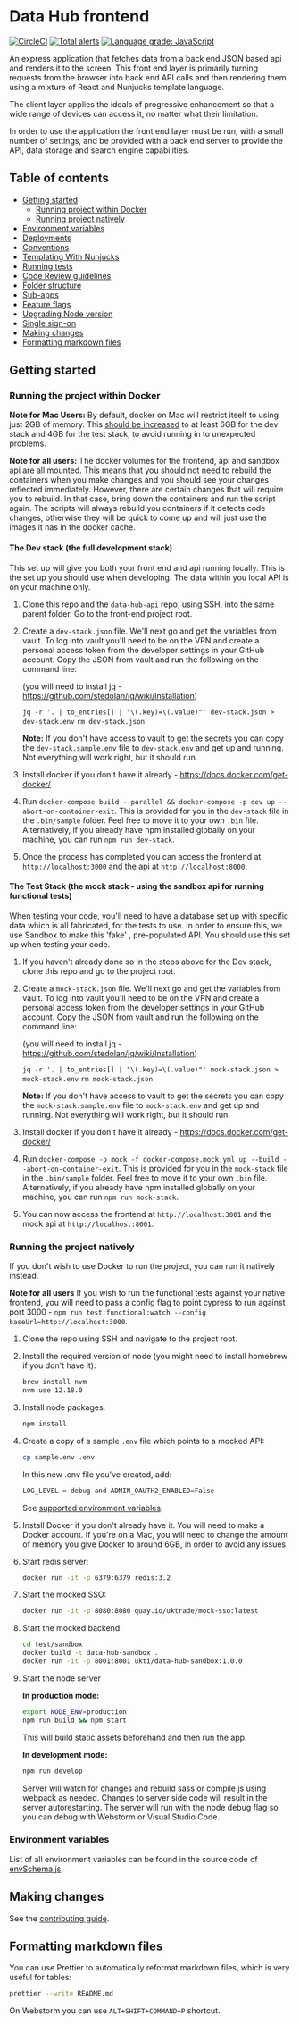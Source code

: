 # Data Hub frontend

[![CircleCI](https://circleci.com/gh/uktrade/data-hub-frontend.svg?style=svg)](https://circleci.com/gh/uktrade/data-hub-frontend)
[![Total alerts](https://img.shields.io/lgtm/alerts/g/uktrade/data-hub-frontend.svg?logo=lgtm&logoWidth=18)](https://lgtm.com/projects/g/uktrade/data-hub-frontend/alerts/)
[![Language grade: JavaScript](https://img.shields.io/lgtm/grade/javascript/g/uktrade/data-hub-frontend.svg?logo=lgtm&logoWidth=18)](https://lgtm.com/projects/g/uktrade/data-hub-frontend/context:javascript)

An express application that fetches data from a back end JSON based api and renders it to the screen.
This front end layer is primarily turning requests from the browser into back end API calls and then
rendering them using a mixture of React and Nunjucks template language.

The client layer applies the ideals of progressive enhancement so that a wide range of devices can
access it, no matter what their limitation.

In order to use the application the front end layer must be run, with a small number of settings,
and be provided with a back end server to provide the API, data storage and search engine capabilities.

## Table of contents

- [Getting started](#getting-started)
  - [Running project within Docker](#running-project-within-docker)
  - [Running project natively](#running-project-natively)
- [Environment variables](#environment-variables)
- [Deployments](./docs/Deployments.md)
- [Conventions](./docs/Conventions.md)
- [Templating With Nunjucks](./docs/Templating%20with%20Nunjucks.md)
- [Running tests](./docs/Running%20tests.md)
- [Code Review guidelines](./docs/Code%20review%20guidelines.md)
- [Folder structure](./docs/Folder%20structure.md)
- [Sub-apps](./docs/Sub-apps.md)
- [Feature flags](./docs/Feature%20flags.md)
- [Upgrading Node version](./docs/Upgrading%20Node%20version.md)
- [Single sign-on](./docs/Single%20sign-on.md)
- [Making changes](#making-changes)
- [Formatting markdown files](#formatting-markdown-files)

## Getting started

### Running the project within Docker

**Note for Mac Users:** By default, docker on Mac will restrict itself to using just 2GB of memory. This [should be increased](https://docs.docker.com/docker-for-mac/#resources) to at least 6GB for the dev stack and 4GB for the test stack, to avoid running in to unexpected problems.

**Note for all users:** The docker volumes for the frontend, api and sandbox api are all mounted. This means that you should not need to rebuild the containers when you make changes and you should see your changes reflected immediately. However, there are certain changes that will require you to rebuild. In that case, bring down the containers and run the script again. The scripts will always rebuild you containers if it detects code changes, otherwise they will be quick to come up and will just use the images it has in the docker cache.

#### The Dev stack (the full development stack)
This set up will give you both your front end and api running locally. This is the set up you should use when developing. The data within you local API is on your machine only.

1. Clone this repo and the `data-hub-api` repo, using SSH, into the same parent folder. Go to the front-end project root.

2. Create a `dev-stack.json` file. We'll next go and get the variables from vault. To log into vault you'll need to be on the VPN and create a personal access token from the developer settings in your GitHub account. Copy the JSON from vault and run the following on the command line:

   (you will need to install jq - https://github.com/stedolan/jq/wiki/Installation)

   `jq -r '. | to_entries[] | "\(.key)=\(.value)"' dev-stack.json > dev-stack.env`
   `rm dev-stack.json`

   **Note:** If you don't have access to vault to get the secrets you can copy the `dev-stack.sample.env` file to `dev-stack.env` and get up and running. Not everything will work right, but it should run.

3. Install docker if you don't have it already - https://docs.docker.com/get-docker/

4. Run `docker-compose build --parallel && docker-compose -p dev up --abort-on-container-exit`. This is provided for you in the `dev-stack` file in the `.bin/sample` folder. Feel free to move it to your own `.bin` file. Alternatively, if you already have npm installed globally on your machine, you can run `npm run dev-stack`.

5. Once the process has completed you can access the frontend at `http://localhost:3000` and the api at `http://localhost:8000`.

#### The Test Stack (the mock stack - using the sandbox api for running functional tests)
When testing your code, you'll need to have a database set up with specific data which is all fabricated, for the tests to use. In order to ensure this, we use Sandbox to make this 'fake' , pre-populated API. You should use this set up when testing your code. 

1. If you haven't already done so in the steps above for the Dev stack, clone this repo and go to the project root.

2. Create a `mock-stack.json` file. We'll next go and get the variables from vault. To log into vault you'll need to be on the VPN and create a personal access token from the developer settings in your GitHub account. Copy the JSON from vault and run the following on the command line:

   (you will need to install jq - https://github.com/stedolan/jq/wiki/Installation)

   `jq -r '. | to_entries[] | "\(.key)=\(.value)"' mock-stack.json > mock-stack.env`
   `rm mock-stack.json`

   **Note:** If you don't have access to vault to get the secrets you can copy the `mock-stack.sample.env` file to `mock-stack.env` and get up and running. Not everything will work right, but it should run.

3. Install docker if you don't have it already - https://docs.docker.com/get-docker/

4. Run `docker-compose -p mock -f docker-compose.mock.yml up --build --abort-on-container-exit`. This is provided for you in the `mock-stack` file in the `.bin/sample` folder. Feel free to move it to your own `.bin` file. Alternatively, if you already have npm installed globally on your machine, you can run `npm run mock-stack`.

5. You can now access the frontend at `http://localhost:3001` and the mock api at `http://localhost:8001`.

### Running the project natively

If you don't wish to use Docker to run the project, you can run it natively instead.

**Note for all users** If you wish to run the functional tests against your native frontend, you will need to pass a config flag to point cypress to run against port 3000 - `npm run test:functional:watch --config baseUrl=http://localhost:3000`.

1.  Clone the repo using SSH and navigate to the project root.

2.  Install the required version of node (you might need to install homebrew if you don't have it):

    ```bash
    brew install nvm
    nvm use 12.18.0
    ```

3.  Install node packages:

    ```bash
    npm install
    ```

4.  Create a copy of a sample `.env` file which points to a mocked API:

    ```bash
    cp sample.env .env
    ```
    In this new .env file you've created, add: 

    ```bash
    LOG_LEVEL = debug and ADMIN_OAUTH2_ENABLED=False
    ```
    See [supported environment variables](./docs/Environment%20variables.md).

5.  Install Docker if you don't already have it. You will need to make a Docker account. If you're on a Mac, you will need to change the amount of memory you give Docker to around 6GB, in order to avoid any issues. 

6. Start redis server:

    ```bash
    docker run -it -p 6379:6379 redis:3.2
    ```

7.  Start the mocked SSO:

    ```bash
    docker run -it -p 8080:8080 quay.io/uktrade/mock-sso:latest
    ```

8.  Start the mocked backend:

    ```bash
    cd test/sandbox
    docker build -t data-hub-sandbox .
    docker run -it -p 8001:8001 ukti/data-hub-sandbox:1.0.0
    ```

9.  Start the node server

    **In production mode:**

    ```bash
    export NODE_ENV=production
    npm run build && npm start
    ```

    This will build static assets beforehand and then run the app.

    **In development mode:**

    ```bash
    npm run develop
    ```

    Server will watch for changes and rebuild sass or compile js using webpack as
    needed. Changes to server side code will result in the server autorestarting.
    The server will run with the node debug flag so you can debug with Webstorm
    or Visual Studio Code.

### Environment variables

List of all environment variables can be found in the source code of [envSchema.js](./src/config/envSchema.js).

## Making changes

See the [contributing guide](./CONTRIBUTING.md).

## Formatting markdown files

You can use Prettier to automatically reformat markdown files, which is very useful for tables:

```bash
prettier --write README.md
```

On Webstorm you can use `ALT+SHIFT+COMMAND+P` shortcut.
